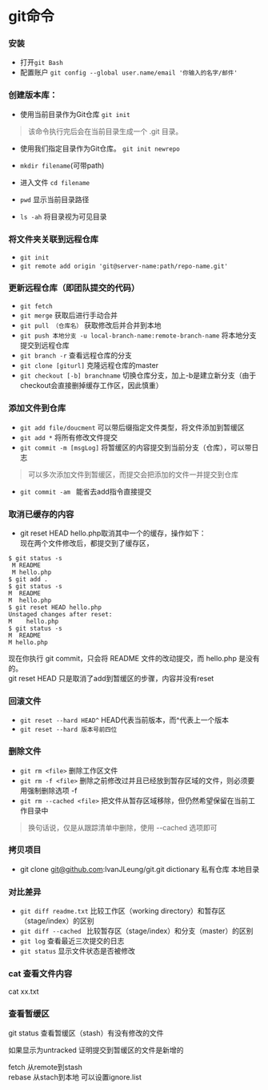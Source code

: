 # git命令
### 安装
* 打开`git Bash`  
* 配置账户 `git config --global user.name/email '你输入的名字/邮件'`

### 创建版本库：
* 使用当前目录作为Git仓库 `git init`
>该命令执行完后会在当前目录生成一个 .git 目录。
* 使用我们指定目录作为Git仓库。 `git init newrepo`

* `mkdir filename`(可带path)  
* 进入文件 `cd filename`  
* `pwd` 显示当前目录路径
* `ls -ah` 将目录视为可见目录

### 将文件夹关联到远程仓库 
* `git init`
*  `git remote add origin 'git@server-name:path/repo-name.git'`

### 更新远程仓库（即团队提交的代码）
* `git fetch` 
* `git merge` 获取后进行手动合并
* `git pull （仓库名）`  获取修改后并合并到本地
* `git push 本地分支 -u local-branch-name:remote-branch-name`  将本地分支提交到远程仓库
* `git branch -r` 查看远程仓库的分支
* `git clone [giturl]` 克隆远程仓库的master
* `git checkout [-b] branchname` 切换仓库分支，加上-b是建立新分支（由于checkout会直接删掉缓存工作区，因此慎重）

### 添加文件到仓库
* `git add file/doucment`  可以带后缀指定文件类型，将文件添加到暂缓区
* `git add *`  将所有修改文件提交
* `git commit -m [msgLog]`  将暂缓区的内容提交到当前分支（仓库），可以带日志
> 可以多次添加文件到暂缓区，而提交会把添加的文件一并提交到仓库
* `git commit -am `  能省去add指令直接提交

### 取消已缓存的内容
* git reset HEAD hello.php取消其中一个的缓存，操作如下：  
现在两个文件修改后，都提交到了缓存区，
```
$ git status -s
 M README
 M hello.php
$ git add .
$ git status -s
M  README
M  hello.php
$ git reset HEAD hello.php 
Unstaged changes after reset:
M    hello.php
$ git status -s
M  README
M hello.php
 ```
现在你执行 git commit，只会将 README 文件的改动提交，而 hello.php 是没有的。  
git reset HEAD 只是取消了add到暂缓区的步骤，内容并没有reset

### 回滚文件
* `git reset --hard HEAD^`  HEAD代表当前版本，而^代表上一个版本
* `git reset --hard 版本号前四位`

### 删除文件
* `git rm <file>` 删除工作区文件
* `git rm -f <file>`   删除之前修改过并且已经放到暂存区域的文件，则必须要用强制删除选项 -f
* `git rm --cached <file>`  把文件从暂存区域移除，但仍然希望保留在当前工作目录中
> 换句话说，仅是从跟踪清单中删除，使用 --cached 选项即可

### 拷贝项目
* git clone git@github.com:IvanJLeung/git.git dictionary   私有仓库 本地目录

### 对比差异
* `git diff readme.txt`  比较工作区（working directory）和暂存区（stage/index）的区别
* `git diff --cached `   比较暂存区（stage/index）和分支（master）的区别
* `git log`   查看最近三次提交的日志
* `git status`  显示文件状态是否被修改

### cat 查看文件内容
cat xx.txt

### 查看暂缓区 
git status  查看暂缓区（stash）有没有修改的文件

如果显示为untracked 证明提交到暂缓区的文件是新增的


fetch  从remote到stash    
rebase  从stach到本地
可以设置ignore.list
